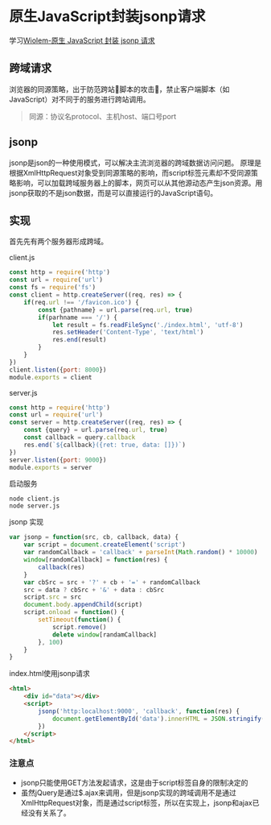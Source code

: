 # 原生JavaScript封装jsonp请求

学习[Wiolem-原生 JavaScript 封装 jsonp 请求](https://wiolem.github.io/2018/01/10/%E5%8E%9F%E7%94%9F%20JavaScript%20%E5%B0%81%E8%A3%85%20jsonp%20%E8%AF%B7%E6%B1%82/)

## 跨域请求

浏览器的同源策略，出于防范跨站脚本的攻击，禁止客户端脚本（如JavaScript）对不同于的服务进行跨站调用。
> 同源：协议名protocol、主机host、端口号port

## jsonp

jsonp是json的一种使用模式，可以解决主流浏览器的跨域数据访问问题。
原理是根据XmlHttpRequest对象受到同源策略的影响，而script标签元素却不受同源策略影响，可以加载跨域服务器上的脚本，网页可以从其他源动态产生json资源。用jsonp获取的不是json数据，而是可以直接运行的JavaScript语句。

## 实现

首先先有两个服务器形成跨域。

client.js

```javascript
const http = require('http')
const url = require('url')
const fs = require('fs')
const client = http.createServer((req, res) => {
    if(req.url !== '/favicon.ico') {
        const {pathname} = url.parse(req.url, true)
        if(parhname === '/') {
            let result = fs.readFileSync('./index.html', 'utf-8')
            res.setHeader('Content-Type', 'text/html')
            res.end(result)
        }
    }
})
client.listen({port: 8000})
module.exports = client
```

server.js

```javascript
const http = require('http')
const url = require('url')
const server = http.createServer((req, res) => {
    const {query} = url.parse(req.url, true)
    const callback = query.callback
    res.end(`${callback}({ret: true, data: []})`)
})
server.listen({port: 9000})
module.exports = server
```

启动服务

```linux
node client.js
node server.js
```

jsonp 实现

```javascript
var jsonp = function(src, cb, callback, data) {
    var script = document.createElement('script')
    var randomCallback = 'callback' + parseInt(Math.random() * 10000)
    window[randomCallback] = function(res) {
        callback(res)
    }
    var cbSrc = src + '?' + cb + '=' + randomCallback
    src = data ? cbSrc + '&' + data : cbSrc
    script.src = src
    document.body.appendChild(script)
    script.onload = function() {
        setTimeout(function() {
            script.remove()
            delete window[randamCallback]
        }, 100)
    }
}
```

index.html使用jsonp请求

```html
<html>
    <div id="data"></div>
    <script>
        jsonp('http:localhost:9000', 'callback', function(res) {
            document.getElementById('data').innerHTML = JSON.stringify(res)
        })
    </script>
</html>
```

### 注意点

- jsonp只能使用GET方法发起请求，这是由于script标签自身的限制决定的
- 虽然jQuery是通过$.ajax来调用，但是jsonp实现的跨域调用不是通过XmlHttpRequest对象，而是通过script标签，所以在实现上，jsonp和ajax已经没有关系了。